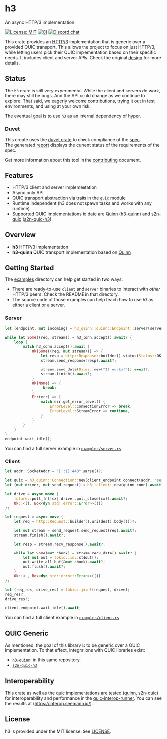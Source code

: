 # h3

An async HTTP/3 implementation.

[![License: MIT](https://img.shields.io/badge/License-MIT-blue.svg)](LICENSE)
[![CI](https://github.com/hyperium/h3/workflows/CI/badge.svg)](https://github.com/hyperium/h3/actions?query=workflow%3ACI)
[![Discord chat](https://img.shields.io/discord/500028886025895936.svg?logo=discord)](https://discord.gg/q5mVhMD)

This crate provides an [HTTP/3][spec] implementation that is generic over a provided QUIC transport. This allows the project to focus on just HTTP/3, while letting users pick their QUIC implementation based on their specific needs. It includes client and server APIs. Check the original [design][] for more details.

[spec]: https://www.rfc-editor.org/rfc/rfc9114
[design]: design/PROPOSAL.md

## Status

The `h3` crate is still very experimental. While the client and servers do work, there may still be bugs. And the API could change as we continue to explore. That said, we eagerly welcome contributions, trying it out in test environments, and using at your own risk.

The eventual goal is to use `h3` as an internal dependency of [hyper][].

[hyper]: https://hyper.rs

### Duvet
This create uses the [duvet crate][] to check compliance of the [spec][].  
The generated [report][] displays the current status of the requirements of the spec.  

Get more information about this tool in the [contributing][] document.

[duvet crate]: https://crates.io/crates/duvet
[spec]: https://www.rfc-editor.org/rfc/rfc9114
[report]: https://hyper.rs/h3/ci/compliance/report.html#/
[contributing]: CONTRIBUTING.md

## Features

* HTTP/3 client and server implementation
* Async only API
* QUIC transport abstraction via traits in the [`quic`](./h3/src/quic.rs) module
* Runtime independent (h3 does not spawn tasks and works with any runtime)
* Supported QUIC implementations to date are
  [Quinn](https://github.com/quinn-rs/quinn) ([h3-quinn](./h3-quinn/))
  and [s2n-quic](https://github.com/aws/s2n-quic)
  ([s2n-quic-h3](https://github.com/aws/s2n-quic/tree/main/quic/s2n-quic-h3))

## Overview

* **h3** HTTP/3 implementation
* **h3-quinn** QUIC transport implementation based on [Quinn](https://github.com/quinn-rs/quinn/)

## Getting Started

The [examples](./examples) directory can help get started in two ways:

- There are ready-to-use `client` and `server` binaries to interact with _other_ HTTP/3 peers. Check the README in that directory.
- The source code of those examples can help teach how to use `h3` as either a client or a server.

### Server

```rust
let (endpoint, mut incoming) = h3_quinn::quinn::Endpoint::server(server_config, "[::]:443".parse()?)?;

while let Some((req, stream)) = h3_conn.accept().await? {
    loop {
        match h3_conn.accept().await {
            Ok(Some((req, mut stream))) => {
                let resp = http::Response::builder().status(Status::OK).body(())?;
                stream.send_response(resp).await?;

                stream.send_data(Bytes::new("It works!")).await?;
                stream.finish().await?;
            }
            Ok(None) => {
                 break;
            }
            Err(err) => {
                match err.get_error_level() {
                    ErrorLevel::ConnectionError => break,
                    ErrorLevel::StreamError => continue,
                }
            }
        }
    }
}
endpoint.wait_idle();
```

You can find a full server example in [`examples/server.rs`](./examples/server.rs)

### Client

``` rust
let addr: SocketAddr = "[::1]:443".parse()?;

let quic = h3_quinn::Connection::new(client_endpoint.connect(addr, "server")?.await?);
let (mut driver, mut send_request) = h3::client::new(quinn_conn).await?;

let drive = async move {
    future::poll_fn(|cx| driver.poll_close(cx)).await?;
    Ok::<(), Box<dyn std::error::Error>>(())
};

let request = async move {
    let req = http::Request::builder().uri(dest).body(())?;

    let mut stream = send_request.send_request(req).await?;
    stream.finish().await?;

    let resp = stream.recv_response().await?;

    while let Some(mut chunk) = stream.recv_data().await? {
        let mut out = tokio::io::stdout();
        out.write_all_buf(&mut chunk).await?;
        out.flush().await?;
    }
    Ok::<_, Box<dyn std::error::Error>>(())
};

let (req_res, drive_res) = tokio::join!(request, drive);
req_res?;
drive_res?;

client_endpoint.wait_idle().await;
```

You can find a full client example in [`examples/client.rs`](./examples/client.rs)

## QUIC Generic

As mentioned, the goal of this library is to be generic over a QUIC implementation. To that effect, integrations with QUIC libraries exist:

- [`h3-quinn`](./h3-quinn/): in this same repository.
- [`s2n-quic-h3`](https://github.com/aws/s2n-quic/tree/main/quic/s2n-quic-h3)

## Interoperability

This crate as well as the quic implementations are tested ([quinn](https://github.com/quinn-rs/quinn-interop), [s2n-quic](https://github.com/aws/s2n-quic/tree/main/scripts/interop)) for interoperability and performance in the [quic-interop-runner](https://github.com/marten-seemann/quic-interop-runner).
You can see the results at (https://interop.seemann.io/).

## License

h3 is provided under the MIT license. See [LICENSE](LICENSE).
